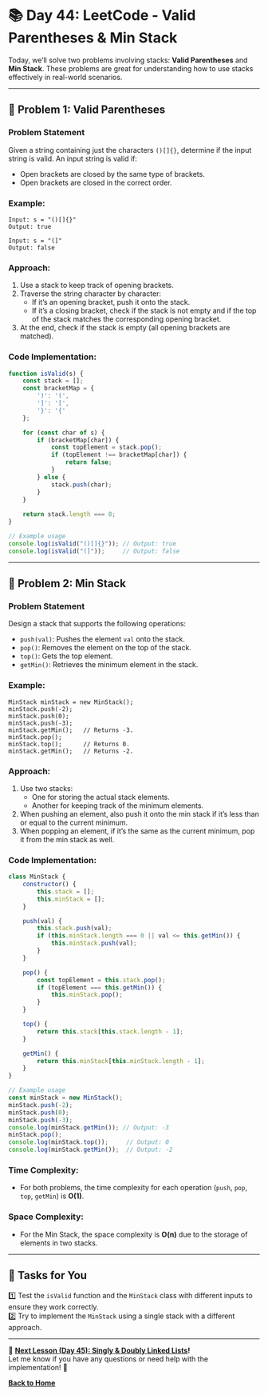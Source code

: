 # **📚 Day 44: LeetCode - Valid Parentheses & Min Stack**  

Today, we’ll solve two problems involving stacks: **Valid Parentheses** and **Min Stack**. These problems are great for understanding how to use stacks effectively in real-world scenarios.

---

## **🔹 Problem 1: Valid Parentheses**  

### **Problem Statement**  
Given a string containing just the characters `()[]{}`, determine if the input string is valid. An input string is valid if:
- Open brackets are closed by the same type of brackets.
- Open brackets are closed in the correct order.

### **Example**:
```plaintext
Input: s = "()[]{}"
Output: true

Input: s = "(]"
Output: false
```

### **Approach**:  
1. Use a stack to keep track of opening brackets.
2. Traverse the string character by character:
   - If it’s an opening bracket, push it onto the stack.
   - If it’s a closing bracket, check if the stack is not empty and if the top of the stack matches the corresponding opening bracket.
3. At the end, check if the stack is empty (all opening brackets are matched).

### **Code Implementation**:
```js
function isValid(s) {
    const stack = [];
    const bracketMap = {
        ')': '(',
        ']': '[',
        '}': '{'
    };

    for (const char of s) {
        if (bracketMap[char]) {
            const topElement = stack.pop();
            if (topElement !== bracketMap[char]) {
                return false;
            }
        } else {
            stack.push(char);
        }
    }
    
    return stack.length === 0;
}

// Example usage
console.log(isValid("()[]{}")); // Output: true
console.log(isValid("(]"));     // Output: false
```

---

## **🔹 Problem 2: Min Stack**  

### **Problem Statement**  
Design a stack that supports the following operations:
- `push(val)`: Pushes the element `val` onto the stack.
- `pop()`: Removes the element on the top of the stack.
- `top()`: Gets the top element.
- `getMin()`: Retrieves the minimum element in the stack.

### **Example**:
```plaintext
MinStack minStack = new MinStack();
minStack.push(-2);
minStack.push(0);
minStack.push(-3);
minStack.getMin();   // Returns -3.
minStack.pop();
minStack.top();      // Returns 0.
minStack.getMin();   // Returns -2.
```

### **Approach**:  
1. Use two stacks:
   - One for storing the actual stack elements.
   - Another for keeping track of the minimum elements.
2. When pushing an element, also push it onto the min stack if it’s less than or equal to the current minimum.
3. When popping an element, if it’s the same as the current minimum, pop it from the min stack as well.

### **Code Implementation**:
```js
class MinStack {
    constructor() {
        this.stack = [];
        this.minStack = [];
    }

    push(val) {
        this.stack.push(val);
        if (this.minStack.length === 0 || val <= this.getMin()) {
            this.minStack.push(val);
        }
    }

    pop() {
        const topElement = this.stack.pop();
        if (topElement === this.getMin()) {
            this.minStack.pop();
        }
    }

    top() {
        return this.stack[this.stack.length - 1];
    }

    getMin() {
        return this.minStack[this.minStack.length - 1];
    }
}

// Example usage
const minStack = new MinStack();
minStack.push(-2);
minStack.push(0);
minStack.push(-3);
console.log(minStack.getMin()); // Output: -3
minStack.pop();
console.log(minStack.top());     // Output: 0
console.log(minStack.getMin());  // Output: -2
```

### **Time Complexity**:  
- For both problems, the time complexity for each operation (`push`, `pop`, `top`, `getMin`) is **O(1)**.

### **Space Complexity**:  
- For the Min Stack, the space complexity is **O(n)** due to the storage of elements in two stacks.

---

## **📝 Tasks for You**  
1️⃣ Test the `isValid` function and the `MinStack` class with different inputs to ensure they work correctly.  
2️⃣ Try to implement the `MinStack` using a single stack with a different approach.

---

🎯 **[Next Lesson (Day 45): Singly & Doubly Linked Lists](../day_45/README.md)!**  
Let me know if you have any questions or need help with the implementation! 🚀

[**Back to Home**](../../../)